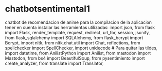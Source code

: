 # chatbotsentimental1
chatbot de recomendacion de anime
para la compilacion de la aplicacion tener en cuenta instalar las herramientas utilizadas:
import json,
from flask import Flask, render_template, request, redirect, url_for, session, jsonify,
from flask_sqlalchemy import SQLAlchemy,
from flask_bcrypt import Bcrypt,
import nltk,
from nltk.chat.util import Chat, reflections,
from spellchecker import SpellChecker,
import unidecode  # Para quitar las tildes,
import datetime,
from AnilistPython import Anilist,
from mastodon import Mastodon,
from bs4 import BeautifulSoup,
from pysentimiento import create_analyzer,
from translate import Translator,

